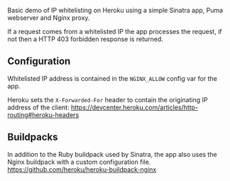 Basic demo of IP whitelisting on Heroku using a simple Sinatra app, Puma webserver and Nginx proxy.

If a request comes from a whitelisted IP the app processes the request, if not then a HTTP 403 forbidden response is returned.

## Configuration

Whitelisted IP address is contained in the `NGINX_ALLOW` config var for the app.

Heroku sets the `X-Forwarded-For` header to contain the originating IP address of the client:
https://devcenter.heroku.com/articles/http-routing#heroku-headers

## Buildpacks

In addition to the Ruby buildpack used by Sinatra, the app also uses the Nginx buildpack with a custom configuration file.
https://github.com/heroku/heroku-buildpack-nginx
